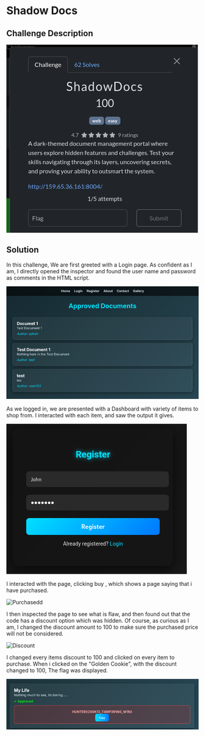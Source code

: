 # Shadow Docs

## Challenge Description
![Challenge Description](images/SHDescription.png)

## Solution

In this challenge, We are first greeted with a Login page. As confident as I am, I directly opened the inspector and found the user name and password as comments in the HTML script.

![Dashboard](images/SHDashboard.png)


As we logged in, we are presented with a Dashboard with variety of items to shop from. I interacted with each item, and saw the output it gives. 

![Register](images/SHRegister.png)

I interacted with the page, clicking buy , which shows a page saying that i have purchased.

![Purchasedd](images/DDPurchased.png)

I then inspected the page to see what is flaw, and then found out that the code has a discount option which was hidden. Of course, as curious as I am, I changed the discount amount to 100 to make sure the purchased price will not be considered.

![Discount](images/DDDiscount.png)

I changed every items discount to 100 and clicked on every item to purchase. When i clicked on the "Golden Cookie", with the discount changed to 100, The flag was displayed.

![flag](images/SHFlag.png)


